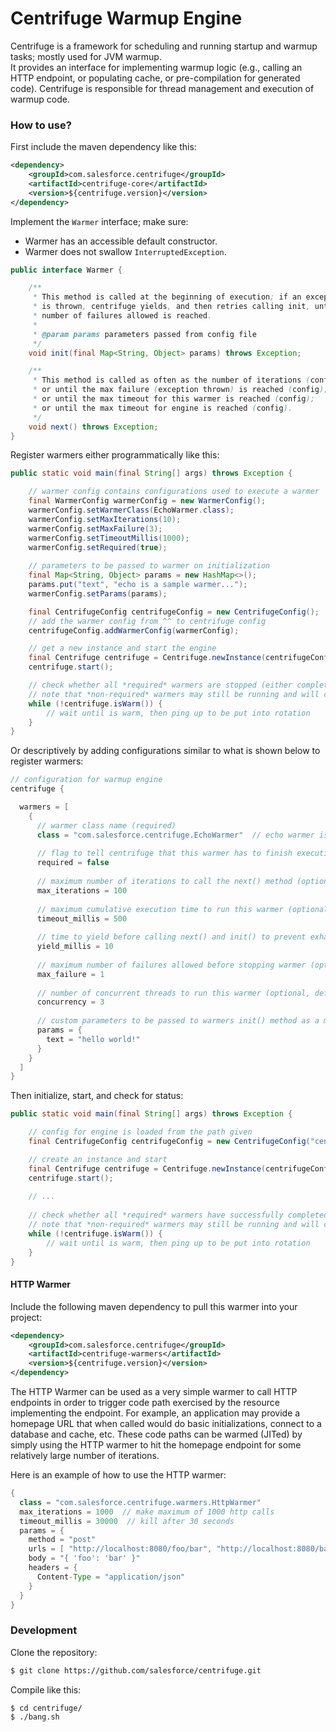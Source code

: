 # Centrifuge Warmup Engine

Centrifuge is a framework for scheduling and running startup and warmup tasks; mostly used for JVM warmup.  
It provides an interface for implementing warmup logic (e.g., calling an HTTP endpoint, or populating cache, or 
pre-compilation for generated code). Centrifuge is responsible for thread management and execution of  warmup code.  

### How to use?

First include the maven dependency like this:

```xml
<dependency>
    <groupId>com.salesforce.centrifuge</groupId>
    <artifactId>centrifuge-core</artifactId>
    <version>${centrifuge.version}</version>
</dependency>
```

Implement the `Warmer` interface; make sure:

- Warmer has an accessible default constructor.
- Warmer does not swallow `InterruptedException`.


```java
public interface Warmer {

    /**
     * This method is called at the beginning of execution; if an exception
     * is thrown, centrifuge yields, and then retries calling init, until maximum
     * number of failures allowed is reached.
     *
     * @param params parameters passed from config file
     */
    void init(final Map<String, Object> params) throws Exception;

    /**
     * This method is called as often as the number of iterations (config);
     * or until the max failure (exception thrown) is reached (config);
     * or until the max timeout for this warmer is reached (config);
     * or until the max timeout for engine is reached (config).
     */
    void next() throws Exception;
}
```

Register warmers either programmatically like this:

```java
public static void main(final String[] args) throws Exception {

    // warmer config contains configurations used to execute a warmer
    final WarmerConfig warmerConfig = new WarmerConfig();
    warmerConfig.setWarmerClass(EchoWarmer.class);
    warmerConfig.setMaxIterations(10);
    warmerConfig.setMaxFailure(3);
    warmerConfig.setTimeoutMillis(1000);
    warmerConfig.setRequired(true);
    
    // parameters to be passed to warmer on initialization
    final Map<String, Object> params = new HashMap<>();
    params.put("text", "echo is a sample warmer...");
    warmerConfig.setParams(params);

    final CentrifugeConfig centrifugeConfig = new CentrifugeConfig();
    // add the warmer config from ^^ to centrifuge config
    centrifugeConfig.addWarmerConfig(warmerConfig);

    // get a new instance and start the engine
    final Centrifuge centrifuge = Centrifuge.newInstance(centrifugeConfig);
    centrifuge.start();

    // check whether all *required* warmers are stopped (either completed successfully or reached maximum failure)
    // note that *non-required* warmers may still be running and will continue to run
    while (!centrifuge.isWarm()) {
        // wait until is warm, then ping up to be put into rotation
    }
}
```

Or descriptively by adding configurations similar to what is shown below to register warmers:

```java
// configuration for warmup engine
centrifuge {

  warmers = [
    {
      // warmer class name (required)
      class = "com.salesforce.centrifuge.EchoWarmer"  // echo warmer is a simple example warmer
      
      // flag to tell centrifuge that this warmer has to finish executing before app is warm (optional, default = false)
      required = false
      
      // maximum number of iterations to call the next() method (optional, default = 1)
      max_iterations = 100
      
      // maximum cumulative execution time to run this warmer (optional, default = Long.MAX_VALUE)
      timeout_millis = 500
      
      // time to yield before calling next() and init() to prevent exhausting resources (optional, default = 100)
      yield_millis = 10
      
      // maximum number of failures allowed before stopping warmer (optional, default = 3)
      max_failure = 1
      
      // number of concurrent threads to run this warmer (optional, default = 1)
      concurrency = 3
      
      // custom parameters to be passed to warmers init() method as a map (optional, default = Collections.emptyMap())
      params = {
        text = "hello world!"
      }
    }
  ]
}
```

Then initialize, start, and check for status:

```java
public static void main(final String[] args) throws Exception {

    // config for engine is loaded from the path given
    final CentrifugeConfig centrifugeConfig = new CentrifugeConfig("centrifuge.conf");

    // create an instance and start
    final Centrifuge centrifuge = Centrifuge.newInstance(centrifugeConfig);
    centrifuge.start();
    
    // ...
    
    // check whether all *required* warmers have successfully completed
    // note that *non-required* warmers may still be running and will continue to run
    while (!centrifuge.isWarm()) {
        // wait until is warm, then ping up to be put into rotation
    }
}
```

#### HTTP Warmer

Include the following maven dependency to pull this warmer into your project:

```xml
<dependency>
    <groupId>com.salesforce.centrifuge</groupId>
    <artifactId>centrifuge-warmers</artifactId>
    <version>${centrifuge.version}</version>
</dependency>
```

The HTTP Warmer can be used as a very simple warmer to call HTTP endpoints in order to trigger code path exercised by the
resource implementing the endpoint.  For example, an application may provide a homepage URL that when called would do
basic initializations, connect to a database and cache, etc.  These code paths can be warmed (JITed) by simply using 
the HTTP warmer to hit the homepage endpoint for some relatively large number of iterations.

Here is an example of how to use the HTTP warmer:

```java
{
  class = "com.salesforce.centrifuge.warmers.HttpWarmer"
  max_iterations = 1000  // make maximum of 1000 http calls
  timeout_millis = 30000  // kill after 30 seconds
  params = {
    method = "post"
    urls = [ "http://localhost:8080/foo/bar", "http://localhost:8080/bar/baz" ]
    body = "{ 'foo': 'bar' }"
    headers = {
      Content-Type = "application/json"
    }
  }
}
```

### Development

Clone the repository:
```bash
$ git clone https://github.com/salesforce/centrifuge.git
```

Compile like this:
```bash
$ cd centrifuge/
$ ./bang.sh
```
